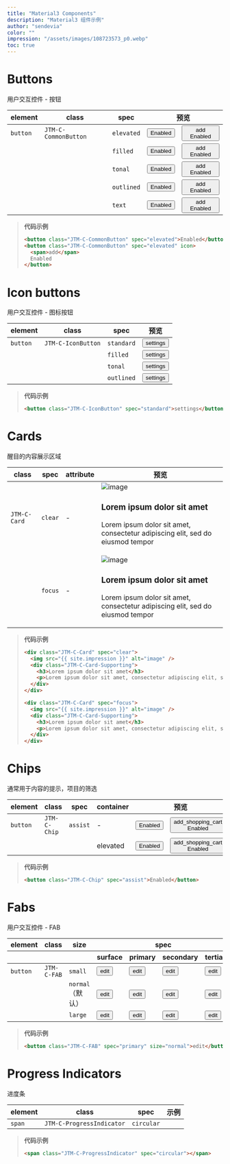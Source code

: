 ```yaml
---
title: "Material3 Components"
description: "Material3 组件示例"
author: "sendevia"
color: ""
impression: "/assets/images/108723573_p0.webp"
toc: true
---
```


# Buttons

用户交互控件 - 按钮

<table>
  <thead>
    <tr>
      <th>element</th>
      <th>class</th>
      <th>spec</th>
      <th colspan="2">预览</th>
    </tr>
  </thead>
  <tbody>
    <tr>
      <td><code>button</code></td>
      <td><code>JTM-C-CommonButton</code></td>
      <td><code>elevated</code></td>
      <td>
        <button class="JTM-C-CommonButton" spec="elevated">Enabled</button>
      </td>
      <td>
        <button class="JTM-C-CommonButton" spec="elevated" icon>
          <span>add</span>
          Enabled
        </button>
      </td>
    </tr>
    <tr>
      <td></td>
      <td></td>
      <td><code>filled</code></td>
      <td>
        <button class="JTM-C-CommonButton" spec="filled">Enabled</button>
      </td>
      <td>
        <button class="JTM-C-CommonButton" spec="filled" icon>
          <span>add</span>
          Enabled
        </button>
      </td>
    </tr>
    <tr>
      <td></td>
      <td></td>
      <td><code>tonal</code></td>
      <td>
        <button class="JTM-C-CommonButton" spec="tonal">Enabled</button>
      </td>
      <td>
        <button class="JTM-C-CommonButton" spec="tonal" icon>
          <span>add</span>
          Enabled
        </button>
      </td>
    </tr>
    <tr>
      <td></td>
      <td></td>
      <td><code>outlined</code></td>
      <td>
        <button class="JTM-C-CommonButton" spec="outlined">Enabled</button>
      </td>
      <td>
        <button class="JTM-C-CommonButton" spec="outlined" icon>
          <span>add</span>
          Enabled
        </button>
      </td>
    </tr>
    <tr>
      <td></td>
      <td></td>
      <td><code>text</code></td>
      <td>
        <button class="JTM-C-CommonButton" spec="text">Enabled</button>
      </td>
      <td>
        <button class="JTM-C-CommonButton" spec="text" icon>
          <span>add</span>
          Enabled
        </button>
      </td>
    </tr>
  </tbody>
</table>

> **代码示例**
>
> ```html
> <button class="JTM-C-CommonButton" spec="elevated">Enabled</button>
> <button class="JTM-C-CommonButton" spec="elevated" icon>
>   <span>add</span>
>   Enabled
> </button>
> ```

# Icon buttons

用户交互控件 - 图标按钮

<table>
  <thead>
    <tr>
      <th>element</th>
      <th>class</th>
      <th>spec</th>
      <th>预览</th>
    </tr>
  </thead>
  <tbody>
    <tr>
      <td><code>button</code></td>
      <td><code>JTM-C-IconButton</code></td>
      <td><code>standard</code></td>
      <td>
        <button class="JTM-C-IconButton" spec="standard">settings</button>
      </td>
    </tr>
    <tr>
      <td></td>
      <td></td>
      <td><code>filled</code></td>
      <td>
        <button class="JTM-C-IconButton" spec="filled">settings</button>
      </td>
    </tr>
    <tr>
      <td></td>
      <td></td>
      <td><code>tonal</code></td>
      <td>
        <button class="JTM-C-IconButton" spec="tonal">settings</button>
      </td>
    </tr>
    <tr>
      <td></td>
      <td></td>
      <td><code>outlined</code></td>
      <td>
        <button class="JTM-C-IconButton" spec="outlined">settings</button>
      </td>
    </tr>
  </tbody>
</table>

> **代码示例**
>
> ```html
> <button class="JTM-C-IconButton" spec="standard">settings</button>
> ```

# Cards

醒目的内容展示区域

<table>
  <thead>
    <tr>
      <th>class</th>
      <th>spec</th>
      <th>attribute</th>
      <th>预览</th>
    </tr>
  </thead>
  <tbody>
    <tr>
      <td><code>JTM-C-Card</code></td>
      <td><code>clear</code></td>
      <td>-</td>
      <td>
        <div class="JTM-C-Card" spec="clear">
          <img src="{{ site.impression }}" alt="image" />
          <div class="JTM-C-Card-Supporting">
            <h3>Lorem ipsum dolor sit amet</h3>
            <p>Lorem ipsum dolor sit amet, consectetur adipiscing elit, sed do eiusmod tempor</p>
          </div>
        </div>
      </td>
    </tr>
    <tr>
      <td></td>
      <td><code>focus</code></td>
      <td>-</td>
      <td>
        <div class="JTM-C-Card" spec="focus">
          <img src="{{ site.impression }}" alt="image" />
          <div class="JTM-C-Card-Supporting">
            <h3>Lorem ipsum dolor sit amet</h3>
            <p>Lorem ipsum dolor sit amet, consectetur adipiscing elit, sed do eiusmod tempor</p>
          </div>
        </div>
      </td>
    </tr>
  </tbody>
</table>

> **代码示例**
>
> ```html
> <div class="JTM-C-Card" spec="clear">
>   <img src="{{ site.impression }}" alt="image" />
>   <div class="JTM-C-Card-Supporting">
>     <h3>Lorem ipsum dolor sit amet</h3>
>     <p>Lorem ipsum dolor sit amet, consectetur adipiscing elit, sed do eiusmod tempor</p>
>   </div>
> </div>
> ```
>
> ```html
> <div class="JTM-C-Card" spec="focus">
>   <img src="{{ site.impression }}" alt="image" />
>   <div class="JTM-C-Card-Supporting">
>     <h3>Lorem ipsum dolor sit amet</h3>
>     <p>Lorem ipsum dolor sit amet, consectetur adipiscing elit, sed do eiusmod tempor</p>
>   </div>
> </div>
> ```

# Chips

通常用于内容的提示，项目的筛选

<table>
  <thead>
    <tr>
      <th>element</th>
      <th>class</th>
      <th>spec</th>
      <th>container</th>
      <th colspan="2">预览</th>
    </tr>
  </thead>
  <tbody>
    <tr>
      <td><code>button</code></td>
      <td><code>JTM-C-Chip</code></td>
      <td><code>assist</code></td>
      <td>-</td>
      <td>
        <button class="JTM-C-Chip" spec="assist">Enabled</button>
      </td>
      <td>
        <button class="JTM-C-Chip" spec="assist" icon>
          <span>add_shopping_cart</span>
          Enabled
        </button>
      </td>
    </tr>
    <tr>
      <td></td>
      <td></td>
      <td></td>
      <td>elevated</td>
      <td>
        <button class="JTM-C-Chip" spec="assist" container="elevated">Enabled</button>
      </td>
      <td>
        <button class="JTM-C-Chip" spec="assist" container="elevated" icon>
          <span>add_shopping_cart</span>
          Enabled
        </button>
      </td>
    </tr>
  </tbody>
</table>

> **代码示例**
>
> ```html
> <button class="JTM-C-Chip" spec="assist">Enabled</button>
> ```

# Fabs

用户交互控件 - FAB

<table>
  <thead>
    <tr>
      <th>element</th>
      <th>class</th>
      <th>size</th>
      <th colspan="4">spec</th>
    </tr>
    <tr>
      <th></th>
      <th></th>
      <th></th>
      <th>surface</th>
      <th>primary</th>
      <th>secondary</th>
      <th>tertiary</th>
    </tr>
  </thead>
  <tbody>
    <tr>
      <td><code>button</code></td>
      <td><code>JTM-C-FAB</code></td>
      <td><code>small</code></td>
      <td>
        <button class="JTM-C-FAB" spec="surface" size="small">edit</button>
      </td>
      <td>
        <button class="JTM-C-FAB" spec="primary" size="small">edit</button>
      </td>
      <td>
        <button class="JTM-C-FAB" spec="secondary" size="small">edit</button>
      </td>
      <td>
        <button class="JTM-C-FAB" spec="tertiary" size="small">edit</button>
      </td>
    </tr>
    <tr>
      <td></td>
      <td></td>
      <td><code>normal</code>（默认）</td>
      <td>
        <button class="JTM-C-FAB" spec="surface" size="normal">edit</button>
      </td>
      <td>
        <button class="JTM-C-FAB" spec="primary" size="normal">edit</button>
      </td>
      <td>
        <button class="JTM-C-FAB" spec="secondary" size="normal">edit</button>
      </td>
      <td>
        <button class="JTM-C-FAB" spec="tertiary" size="normal">edit</button>
      </td>
    </tr>
    <tr>
      <td></td>
      <td></td>
      <td><code>large</code></td>
      <td>
        <button class="JTM-C-FAB" spec="surface" size="large">edit</button>
      </td>
      <td>
        <button class="JTM-C-FAB" spec="primary" size="large">edit</button>
      </td>
      <td>
        <button class="JTM-C-FAB" spec="secondary" size="large">edit</button>
      </td>
      <td>
        <button class="JTM-C-FAB" spec="tertiary" size="large">edit</button>
      </td>
    </tr>
  </tbody>
</table>

> **代码示例**
>
> ```html
> <button class="JTM-C-FAB" spec="primary" size="normal">edit</button>
> ```

# Progress Indicators

进度条

<table>
  <thead>
    <tr>
      <th>element</th>
      <th>class</th>
      <th>spec</th>
      <th>示例</th>
    </tr>
  </thead>
  <tbody>
    <tr>
      <td><code>span</code></td>
      <td><code>JTM-C-ProgressIndicator</code></td>
      <td><code>circular</code></td>
      <td>
        <span class="JTM-C-ProgressIndicator" spec="circular"></span>
      </td>
    </tr>
  </tbody>
</table>

> **代码示例**
>
> ```html
> <span class="JTM-C-ProgressIndicator" spec="circular"></span>
> ```
